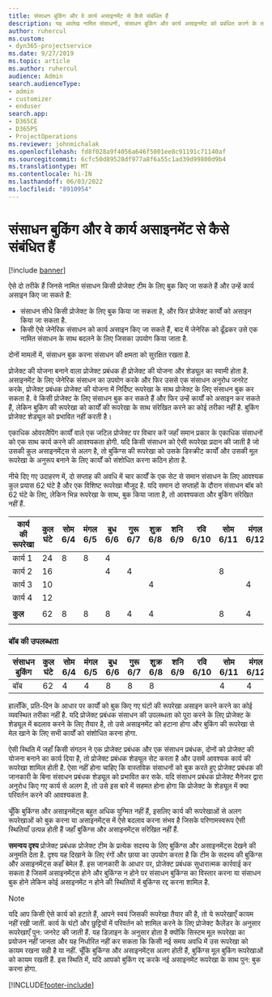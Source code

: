 ```yaml
---
title: संसाधन बुकिंग और वे कार्य असाइनमेंट से कैसे संबंधित हैं
description: यह आलेख नामित संसाधनों, संसाधन बुकिंग और कार्य असाइनमेंट को प्रबंधित करने के तरीके और वे एक दूसरे से कैसे संबंधित हैं, के बारे में जानकारी प्रदान करता है.
author: ruhercul
ms.custom:
- dyn365-projectservice
ms.date: 9/27/2019
ms.topic: article
ms.author: ruhercul
audience: Admin
search.audienceType:
- admin
- customizer
- enduser
search.app:
- D365CE
- D365PS
- ProjectOperations
ms.reviewer: johnmichalak
ms.openlocfilehash: fd8f028a9f4056a646f5001ee8c91191c71140af
ms.sourcegitcommit: 6cfc50d89528df977a8f6a55c1ad39d99800d9b4
ms.translationtype: MT
ms.contentlocale: hi-IN
ms.lasthandoff: 06/03/2022
ms.locfileid: "8910954"
---
```

# <a name="resource-bookings-and-how-they-relate-to-task-assignments"></a>संसाधन बुकिंग और वे कार्य असाइनमेंट से कैसे संबंधित हैं

[!include [banner](../includes/psa-now-project-operations.md)]

ऐसे दो तरीके हैं जिनसे नामित संसाधन किसी प्रोजेक्ट टीम के लिए बुक किए जा सकते हैं और उन्हें कार्य असाइन किए जा सकते हैं:

- संसाधन सीधे किसी प्रोजेक्ट के लिए बुक किया जा सकता है, और फिर प्रोजेक्ट कार्यों को असाइन किया जा सकता है.
- किसी ऐसे जेनेरिक संसाधन को कार्य असाइन किए जा सकते हैं, बाद में जेनेरिक को ढूँढकर उसे एक नामित संसाधन के साथ बदलने के लिए जिसका उपयोग किया जाता है. 

दोनों मामलों में, संसाधन बुक करना संसाधन की क्षमता को सुरक्षित रखता है.

प्रोजेक्ट की योजना बनाने वाला प्रोजेक्ट प्रबंधक ही प्रोजेक्ट की योजना और शेड्यूल का स्वामी होता है. असाइनमेंट के लिए जेनेरिक संसाधन का उपयोग करके और फिर उससे एक संसाधन अनुरोध जनरेट करके, प्रोजेक्ट प्रबंधक प्रोजेक्ट की योजना में निर्दिष्ट रूपरेखा के साथ प्रोजेक्ट के लिए संसाधन बुक कर सकता है. वे किसी प्रोजेक्ट के लिए संसाधन बुक कर सकते हैं और फिर उन्हें कार्यों को असाइन कर सकते हैं, लेकिन बुकिंग की रूपरेखा को कार्यों की रूपरेखा के साथ संरेखित करने का कोई तरीका नहीं है. बुकिंग प्रोजेक्ट शेड्यूल को प्रभावित नहीं करती है।

एकाधिक ओवरलैपिंग कार्यों वाले एक जटिल प्रोजेक्ट पर विचार करें जहाँ समान प्रकार के एकाधिक संसाधनों को एक साथ कार्य करने की आवश्यकता होगी. यदि किसी संसाधन को ऐसी रूपरेखा प्रदान की जाती है जो उसकी कुल असाइनमेंट्स से अलग है, तो बुकिंग्स की रूपरेखा को उसके डिस्क्रीट कार्यों और उसकी मूल रूपरेखा के अनुरूप बनाने के लिए कार्यों को संशोधित करना कठिन होता है.

नीचे दिए गए उदाहरण में, दो सप्ताह की अवधि में चार कार्यों के एक सेट से समान संसाधन के लिए आवश्यक कुल प्रयास 62 घंटे है और एक विशिष्ट रूपरेखा मौजूद है. यदि समान दो सप्ताहों के दौरान संसाधन बॉब को 62 घंटे के लिए, लेकिन भिन्न रूपरेखा के साथ, बुक किया जाता है, तो आवश्यकता और बुकिंग संरेखित नहीं हैं.

| **कार्य की रूपरेखा**    | **कुल घंटे** | सोम 6/4 | मंगल 6/5 | बुध 6/6 | गुरू 6/7 | शुक्र 6/8 | शनि 6/9 | रवि 6/10 | सोम 6/11 | मंगल 6/12 | बुध 6/13 | गुरू 6/14 | शुक्र 6/15 |
|----------------------|-----------------|--------|--------|--------|--------|--------|--------|---------|---------|---------|---------|---------|---------|
| कार्य 1               | 24              | 8      | 8      | 4      |        |        |        |         |         |         | 4       |         |         |
| कार्य 2               | 16              |        |        | 4      | 4      |        |        |         | 8       |         |         |         |         |
| कार्य 3               | 10              |        |        |        |        | 4      |        |         |         | 4       |         | 2       |         |
| कार्य 4               | 12              |        |        |        |        |        |        |         |         |         | 4       |         | 8       |
|                      |                 |        |        |        |        |        |        |         |         |         |         |         |         |
| **कुल**           | 62              | 8      | 8      | 8      | 4      | 4      |        |         | 8       | 4       | 8       | 2       | 8       |
|                      |                 |        |        |        |        |        |        |         |         |         |         |

### <a name="bobs-availability"></a>बॉब की उपलब्धता
| **संसाधन बुकिंग** | **कुल घंटे** | सोम 6/4 | मंगल 6/5 | बुध 6/6 | गुरू 6/7 | शुक्र 6/8 | शनि 6/9 | रवि 6/10 | सोम 6/11 | मंगल 6/12 | बुध 6/13 | गुरू 6/14 | शुक्र 6/15 |
|------------------------|-----------------|--------|--------|--------|--------|--------|--------|---------|---------|---------|---------|---------|---------|
| बॉब                    | 62              | 4      | 4      | 8      | 8      | 8      |        |         | 4       | 4       | 8       | 8       | 6       |

हालाँकि, प्रति-दिन के आधार पर कार्यों को बुक किए गए घंटों की रूपरेखा असाइन करने करने का कोई व्यवस्थित तरीका नहीं है. यदि प्रोजेक्ट प्रबंधक संसाधन की उपलब्धता को पूरा करने के लिए प्रोजेक्ट के शेड्यूल में बदलाव करने के लिए तैयार है, तो उसे असाइनमेंट को हटाना होगा और बुकिंग की रूपरेखा से मेल खाने के लिए सभी कार्यों को संशोधित करना होगा.

ऐसी स्थिति में जहाँ किसी संगठन ने एक प्रोजेक्ट प्रबंधक और एक संसाधन प्रबंधक, दोनों को प्रोजेक्ट की योजना बनाने का कार्य दिया है, तो प्रोजेक्ट प्रबंधक शेड्यूल सेट करता है और उसमें आवश्यक कार्य की रूपरेखा शामिल होती है. ऐसा नहीं होना चाहिए कि वास्तविक संसाधनों को बुक करते हुए प्रोजेक्ट प्रबंधक की जानकारी के बिना संसाधन प्रबंधक शेड्यूल को प्रभावित कर सके. यदि संसाधन प्रबंधक प्रोजेक्ट मैनेजर द्वारा अनुरोध किए गए कार्य से अलग है, तो उसे इस बारे में सहमत होना होगा कि प्रोजेक्ट के शेड्यूल में क्या परिवर्तन करने की आवश्यकता है.

चूँकि बुकिंग्स और असाइनमेंट्‍स बहुत अधिक युग्मित नहीं हैं, इसलिए कार्य की रूपरेखाओं से अलग रूपरेखाओं को बुक करना या असाइनमेंट्स में ऐसे बदलाव करना संभव है जिसके परिणामस्वरूप ऐसी स्थितियाँ उत्पन्न होती हैं जहाँ बुकिंग्स और असाइनमेंट्स संरेखित नहीं हैं.

**समन्वय दृश्य** प्रोजेक्ट प्रबंधक प्रोजेक्ट टीम के प्रत्येक सदस्य के लिए बुकिंग्स और असाइनमेंट्स देखने की अनुमति देता है. दृश्य यह दिखाने के लिए रंगों और छाया का उपयोग करता है कि टीम के सदस्य की बुकिंग्स और असाइनमेंट्स कहाँ बेमेल हैं. इस जानकारी के आधार पर, प्रोजेक्ट प्रबंधक सुधारात्मक कार्रवाई कर सकता है जिसमें असाइनमेंट्स होने और बुकिंग्स न होने पर संसाधन बुकिंग्स का विस्तार करना या संसाधन बुक होने लेकिन कोई असाइनमेंट न होने की स्थितियों में बुकिंग्स रद्द करना शामिल है.

> [!NOTE]
> यदि आप किसी ऐसे कार्य को हटाते हैं, आपने स्वयं जिसकी रूपरेखा तैयार की है, तो ये रूपरेखाएँ कायम नहीं रखी जातीं. कार्य के घंटों और छुट्टियों में परिवर्तन को शामिल करने के लिए प्रोजेक्ट कैलेंडर के अनुसार रूपरेखाएँ पुन: जनरेट की जाती हैं. यह डिज़ाइन के अनुसार होता है क्योंकि सिस्टम मूल रूपरेखा का प्रयोजन नहीं जानता और यह निर्धारित नहीं कर सकता कि किसी नई समय अवधि में उस रूपरेखा को कायम रखना सही है या नहीं. चूँकि बुकिंग्स और असाइनमेंट्‍स अलग होती हैं, बुकिंग्स मूल बुकिंग रूपरेखाओं को कायम रखती हैं. इस स्थिति में, यदि आपको बुकिंग रद्द करके नई असाइनमेंट रूपरेखा के साथ पुन: बुक करना होगा.



[!INCLUDE[footer-include](../includes/footer-banner.md)]
